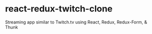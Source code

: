 # react-redux-twitch-clone

Streaming app similar to Twitch.tv using React, Redux, Redux-Form, & Thunk
